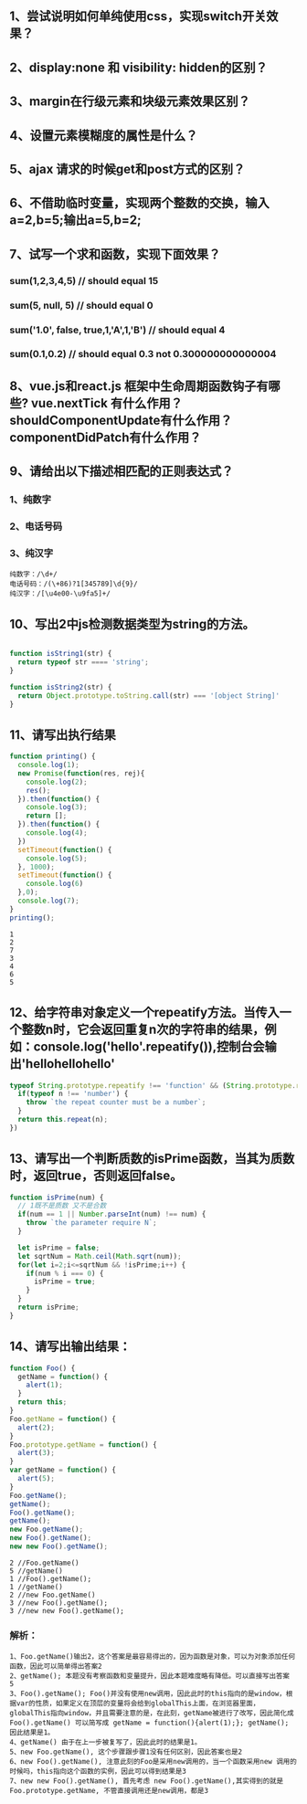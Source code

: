 ## 1、尝试说明如何单纯使用css，实现switch开关效果？

## 2、display:none 和 visibility: hidden的区别？

## 3、margin在行级元素和块级元素效果区别？

## 4、设置元素模糊度的属性是什么？

## 5、ajax 请求的时候get和post方式的区别？

## 6、不借助临时变量，实现两个整数的交换，输入a=2,b=5;输出a=5,b=2;

## 7、试写一个求和函数，实现下面效果？
### sum(1,2,3,4,5) // should equal 15
### sum(5, null, 5) // should equal 0
### sum('1.0', false, true,1,'A',1,'B') // should equal 4
### sum(0.1,0.2) // should equal 0.3 not 0.300000000000004

## 8、vue.js和react.js 框架中生命周期函数钩子有哪些? vue.nextTick 有什么作用？shouldComponentUpdate有什么作用？componentDidPatch有什么作用？

## 9、请给出以下描述相匹配的正则表达式？
### 1、纯数字
### 2、电话号码
### 3、纯汉字

```text
纯数字：/\d+/
电话号码：/(\+86)?1[345789]\d{9}/
纯汉字：/[\u4e00-\u9fa5]+/
```

## 10、写出2中js检测数据类型为string的方法。

```js

function isString1(str) {
  return typeof str ==== 'string';
}

function isString2(str) {
  return Object.prototype.toString.call(str) === '[object String]'
}

```

## 11、请写出执行结果
```js
function printing() {
  console.log(1);
  new Promise(function(res, rej){
    console.log(2);
    res();
  }).then(function() {
    console.log(3);
    return [];
  }).then(function() {
    console.log(4);
  })
  setTimeout(function() {
    console.log(5);
  }, 1000);
  setTimeout(function() {
    console.log(6)
  },0);
  console.log(7);
}
printing();
```
```text
1
2
7
3
4
6
5
```

## 12、给字符串对象定义一个repeatify方法。当传入一个整数n时，它会返回重复n次的字符串的结果，例如：console.log('hello'.repeatify()),控制台会输出'hellohellohello'

```js
typeof String.prototype.repeatify !== 'function' && (String.prototype.repeatify = function(n) {
  if(typeof n !== 'number') {
    throw `the repeat counter must be a number`;
  }
  return this.repeat(n);
})
```

## 13、请写出一个判断质数的isPrime函数，当其为质数时，返回true，否则返回false。

```js
function isPrime(num) {
  // 1既不是质数 又不是合数
  if(num == 1 || Number.parseInt(num) !== num) {
    throw `the parameter require N`;
  }

  let isPrime = false;
  let sqrtNum = Math.ceil(Math.sqrt(num));
  for(let i=2;i<=sqrtNum && !isPrime;i++) {
    if(num % i === 0) {
      isPrime = true;
    }
  }
  return isPrime;
}
```

## 14、请写出输出结果：
```js
function Foo() {
  getName = function() {
    alert(1);
  }
  return this;
}
Foo.getName = function() {
  alert(2);
}
Foo.prototype.getName = function() {
  alert(3);
}
var getName = function() {
  alert(5);
}
Foo.getName();
getName();
Foo().getName();
getName();
new Foo.getName();
new Foo().getName();
new new Foo().getName();
```
```text
2 //Foo.getName()
5 //getName()
1 //Foo().getName();
1 //getName()
2 //new Foo.getName()
3 //new Foo().getName();
3 //new new Foo().getName();
```
### 解析：
```text
1、Foo.getName()输出2，这个答案是最容易得出的，因为函数是对象，可以为对象添加任何函数，因此可以简单得出答案2
2、getName(); 本题没有考察函数和变量提升，因此本题难度略有降低。可以直接写出答案 5
3、Foo().getName(); Foo()并没有使用new调用，因此此时的this指向的是window，根据var的性质，如果定义在顶层的变量将会给到globalThis上面，在浏览器里面，globalThis指向window，并且需要注意的是，在此刻，getName被进行了改写，因此简化成 Foo().getName() 可以简写成 getName = function(){alert(1);}; getName(); 因此结果是1。
4、getName() 由于在上一步被复写了，因此此时的结果是1。
5、new Foo.getName(), 这个步骤跟步骤1没有任何区别，因此答案也是2
6、new Foo().getName(), 注意此刻的Foo是采用new调用的，当一个函数采用new 调用的时候吗，this指向这个函数的实例，因此可以得到结果是3
7、new new Foo().getName(), 首先考虑 new Foo().getName(),其实得到的就是Foo.prototype.getName, 不管直接调用还是new调用，都是3
```